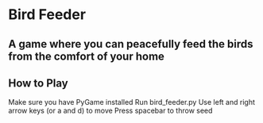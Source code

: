 # Bird Feeder
## A game where you can peacefully feed the birds from the comfort of your home

## How to Play

Make sure you have PyGame installed
Run bird_feeder.py
Use left and right arrow keys (or a and d) to move
Press spacebar to throw seed
